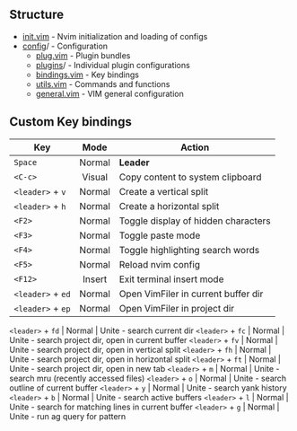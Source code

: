 ## Structure
- [init.vim](init.vim) - Nvim initialization and loading of configs
- [config](./config)/ - Configuration
  - [plug.vim](./config/plug.vim) - Plugin bundles
  - [plugins](./plugins)/ - Individual plugin configurations
  - [bindings.vim](./config/bindings.vim) - Key bindings
  - [utils.vim](./config/utils.vim) - Commands and functions
  - [general.vim](./config/general.vim) - VIM general configuration


## Custom Key bindings

Key   | Mode | Action
----- |:----:| ------------------
`Space` | Normal | **Leader**
`<C-c>` | Visual | Copy content to system clipboard
`<leader>` + `v` | Normal | Create a vertical split
`<leader>` + `h` | Normal | Create a horizontal split
`<F2>` | Normal | Toggle display of hidden characters
`<F3>` | Normal | Toggle paste mode
`<F4>` | Normal | Toggle highlighting search words
`<F5>` | Normal | Reload nvim config
`<F12>` | Insert | Exit terminal insert mode
`<leader>` + `ed` | Normal | Open VimFiler in current buffer dir
`<leader>` + `ep` | Normal | Open VimFiler in project dir

`<leader>` + `fd` | Normal | Unite - search current dir
`<leader>` + `fc` | Normal | Unite - search project dir, open in current buffer
`<leader>` + `fv` | Normal | Unite - search project dir, open in vertical split
`<leader>` + `fh` | Normal | Unite - search project dir, open in horizontal split
`<leader>` + `ft` | Normal | Unite - search project dir, open in new tab
`<leader>` + `m` | Normal | Unite - search mru (recently accessed files)
`<leader>` + `o` | Normal | Unite - search outline of current buffer
`<leader>` + `y` | Normal | Unite - search yank history
`<leader>` + `b` | Normal | Unite - search active buffers
`<leader>` + `l` | Normal | Unite - search for matching lines in current buffer
`<leader>` + `g` | Normal | Unite - run ag query for pattern
